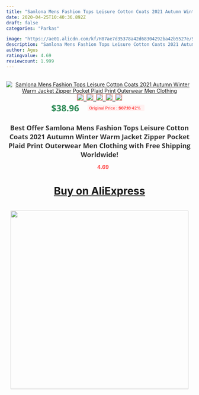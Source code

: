 ```yaml
---
title: "Samlona Mens Fashion Tops Leisure Cotton Coats 2021 Autumn Winter Warm Jacket Zipper Pocket Plaid Print Outerwear Men Clothing"
date: 2020-04-25T10:40:36.892Z
draft: false
categories: "Parkas"

image: "https://ae01.alicdn.com/kf/H87ae7d35378a42d68304292ba42b5527e/Samlona-Mens-Fashion-Tops-Leisure-Cotton-Coats-2021-Autumn-Winter-Warm-Jacket-Zipper-Pocket-Plaid-Print.jpg"
description: "Samlona Mens Fashion Tops Leisure Cotton Coats 2021 Autumn Winter Warm Jacket Zipper Pocket Plaid Print Outerwear Men Clothing"
author: Agus
ratingvalue: 4.69
reviewcount: 1.999
---
```

<br>
<div style="text-align: center;">
<a href="https://s.click.aliexpress.com/e/_9vXpwz" target="_blank" rel="nofollow noopener noreferrer"><img alt="Samlona Mens Fashion Tops Leisure Cotton Coats 2021 Autumn Winter Warm Jacket Zipper Pocket Plaid Print Outerwear Men Clothing" class="magnifier-image" src="https://ae01.alicdn.com/kf/H87ae7d35378a42d68304292ba42b5527e/Samlona-Mens-Fashion-Tops-Leisure-Cotton-Coats-2021-Autumn-Winter-Warm-Jacket-Zipper-Pocket-Plaid-Print.jpg_640x640.jpg">
<br>
<img style="border:1px solid salmon" src="https://ae01.alicdn.com/kf/H87ae7d35378a42d68304292ba42b5527e/Samlona-Mens-Fashion-Tops-Leisure-Cotton-Coats-2021-Autumn-Winter-Warm-Jacket-Zipper-Pocket-Plaid-Print.jpg_120x120.jpg">&nbsp;&nbsp;<img style="border:1px solid salmon" src="https://ae01.alicdn.com/kf/H401903b4655240e88e3790f039e055b9q/Samlona-Mens-Fashion-Tops-Leisure-Cotton-Coats-2021-Autumn-Winter-Warm-Jacket-Zipper-Pocket-Plaid-Print.jpg_120x120.jpg">&nbsp;&nbsp;<img style="border:1px solid salmon" src="https://ae01.alicdn.com/kf/H1bee9cb02f684c048c3845e79315ad4ai/Samlona-Mens-Fashion-Tops-Leisure-Cotton-Coats-2021-Autumn-Winter-Warm-Jacket-Zipper-Pocket-Plaid-Print.jpg_120x120.jpg">&nbsp;&nbsp;<img style="border:1px solid salmon" src="https://ae01.alicdn.com/kf/H9be874f706e74b8b96b154246505acb81/Samlona-Mens-Fashion-Tops-Leisure-Cotton-Coats-2021-Autumn-Winter-Warm-Jacket-Zipper-Pocket-Plaid-Print.jpg_120x120.jpg">&nbsp;&nbsp;<img style="border:1px solid salmon" src="https://ae01.alicdn.com/kf/H113eb08e1142498f9a5df8f540d95f10V/Samlona-Mens-Fashion-Tops-Leisure-Cotton-Coats-2021-Autumn-Winter-Warm-Jacket-Zipper-Pocket-Plaid-Print.jpg_120x120.jpg"></a></div><br0>
<div style="text-align: center;"><span style="background-color: white; border: 0px; box-sizing: border-box; color: seagreen; display: inline-block; font-family: &quot;open sans&quot; , &quot;arial&quot; , &quot;helvetica&quot; , sans-serif , &quot;heiti&quot;; font-size: 24px; font-stretch: inherit; font-weight: 700; line-height: inherit; margin: 0px 10px 0px 0px; padding: 0px; vertical-align: middle;">$38.96 </span>
<span style="background: rgb(255 , 241 , 241); border-radius: 3px; border: 0px; box-sizing: border-box; color: #ff4747; display: inline-block; font-family: inherit; font-size: 12px; font-stretch: inherit; font-style: inherit; font-variant: inherit; font-weight: 600; line-height: inherit; margin: 0px; padding: 2px 5px; transform: scale(0.9); vertical-align: middle;">Original Price : <b style="text-decoration: line-through;">$67.18 </b> 42%&nbsp;&nbsp;</span></div>
<h1 style="color: #333333; display: inline-block; font-family: &quot;open sans&quot; , &quot;arial&quot; , &quot;helvetica&quot; , sans-serif , &quot;heiti&quot;; font-size: 18px; font-stretch: inherit; font-weight: 700; text-align: center;">Best Offer Samlona Mens Fashion Tops Leisure Cotton Coats 2021 Autumn Winter Warm Jacket Zipper Pocket Plaid Print Outerwear Men Clothing with Free Shipping Worldwide!</h1>
<div style="color: #ff4747; text-align: center;">
<img src="https://4.bp.blogspot.com/-M0ZcTcb-5uY/XleCXlxnR4I/AAAAAAAAAEc/OrjgMkXV1oMQFaCRZj5HQwOCBcu3w1FegCPcBGAYYCw/s1600/star.png" style="height: 15px;">&nbsp;<b>4.69</b></div>
<div class="button_cont" align="center"><a class="buynow_a" href="https://s.click.aliexpress.com/e/_9vXpwz" target="_blank" rel="nofollow noopener noreferrer"><H1>Buy on AliExpress</H1></a></div><br>
<div class="separator" style="clear: both; text-align: center;">
<img src="https://lh3.googleusercontent.com/-pTy5HemUv9M/XlePHvY0dAI/AAAAAAAAAE4/0nX5iRUoIWY8eMW9Dpxeirr157OZliDIgCLcBGAsYHQ/s1600/badge.gif" width="480">
</div>
